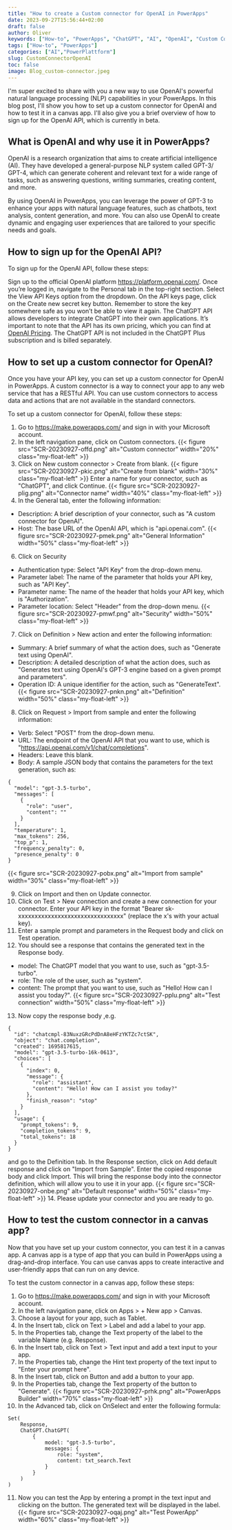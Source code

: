 ```yaml
---
title: "How to create a Custom connector for OpenAI in PowerApps"
date: 2023-09-27T15:56:44+02:00
draft: false
author: Oliver
keywords: ["How-to", "PowerApps", "ChatGPT", "AI", "OpenAI", "Custom Connector"]
tags: ["How-to", "PowerApps"]
categories: ["AI","PowerPlattform"]
slug: CustomConnectorOpenAI
toc: false
image: Blog_custom-connector.jpeg
---
```

I'm super excited to share with you a new way to use OpenAI's powerful natural language processing (NLP) capabilities in your PowerApps. In this blog post, I'll show you how to set up a custom connector for OpenAI and how to test it in a canvas app. I'll also give you a brief overview of how to sign up for the OpenAI API, which is currently in beta.

## What is OpenAI and why use it in PowerApps?

OpenAI is a research organization that aims to create artificial intelligence (AI). They have developed a general-purpose NLP system called GPT-3/ GPT-4, which can generate coherent and relevant text for a wide range of tasks, such as answering questions, writing summaries, creating content, and more.

By using OpenAI in PowerApps, you can leverage the power of GPT-3 to enhance your apps with natural language features, such as chatbots, text analysis, content generation, and more. You can also use OpenAI to create dynamic and engaging user experiences that are tailored to your specific needs and goals.

## How to sign up for the OpenAI API?

To sign up for the OpenAI API, follow these steps:

Sign up to the official OpenAI platform https://platform.openai.com/.
Once you’re logged in, navigate to the Personal tab in the top-right section.
Select the View API Keys option from the dropdown.
On the API keys page, click on the Create new secret key button. Remember to store the key somewhere safe as you won’t be able to view it again.
The ChatGPT API allows developers to integrate ChatGPT into their own applications. It’s important to note that the API has its own pricing, which you can find at [OpenAI Pricing](https://openai.com/pricing). The ChatGPT API is not included in the ChatGPT Plus subscription and is billed separately.

## How to set up a custom connector for OpenAI?

Once you have your API key, you can set up a custom connector for OpenAI in PowerApps. A custom connector is a way to connect your app to any web service that has a RESTful API. You can use custom connectors to access data and actions that are not available in the standard connectors.

To set up a custom connector for OpenAI, follow these steps:

1. Go to https://make.powerapps.com/ and sign in with your Microsoft account.
2. In the left navigation pane, click on Custom connectors.
{{< figure src="SCR-20230927-offd.png" alt="Custom connector" width="20%" class="my-float-left" >}}
3. Click on New custom connector > Create from blank.
{{< figure src="SCR-20230927-pkic.png" alt="Create from blank" width="30%" class="my-float-left" >}}
Enter a name for your connector, such as "ChatGPT", and click Continue.
{{< figure src="SCR-20230927-plig.png" alt="Connector name" width="40%" class="my-float-left" >}}
5. In the General tab, enter the following information:

- Description: A brief description of your connector, such as "A custom connector for OpenAI".
- Host: The base URL of the OpenAI API, which is "api.openai.com".
{{< figure src="SCR-20230927-pmek.png" alt="General Information" width="50%" class="my-float-left" >}}
6. Click on Security 
- Authentication type: Select "API Key" from the drop-down menu.
- Parameter label: The name of the parameter that holds your API key, such as "API Key".
- Parameter name: The name of the header that holds your API key, which is "Authorization".
- Parameter location: Select "Header" from the drop-down menu.
{{< figure src="SCR-20230927-pmwf.png" alt="Security" width="50%" class="my-float-left" >}}

7. Click on Definition > New action and enter the following information:

- Summary: A brief summary of what the action does, such as "Generate text using OpenAI".
- Description: A detailed description of what the action does, such as "Generates text using OpenAI's GPT-3 engine based on a given prompt and parameters".
- Operation ID: A unique identifier for the action, such as "GenerateText".
{{< figure src="SCR-20230927-pnkn.png" alt="Definition" width="50%" class="my-float-left" >}}

8. Click on Request > Import from sample and enter the following information:

- Verb: Select "POST" from the drop-down menu.
- URL: The endpoint of the OpenAI API that you want to use, which is "https://api.openai.com/v1/chat/completions".
- Headers: Leave this blank.
- Body: A sample JSON body that contains the parameters for the text generation, such as:

```
{
  "model": "gpt-3.5-turbo",
  "messages": [
    {
      "role": "user",
      "content": ""
    }
  ],
  "temperature": 1,
  "max_tokens": 256,
  "top_p": 1,
  "frequency_penalty": 0,
  "presence_penalty": 0
}
```
{{< figure src="SCR-20230927-pobx.png" alt="Import from sample" width="30%" class="my-float-left" >}}

9. Click on Import and then on Update connector.
10. Click on Test > New connection and create a new connection for your connector. Enter your API key in the format "Bearer sk-xxxxxxxxxxxxxxxxxxxxxxxxxxxxxxxx" (replace the x's with your actual key).
11. Enter a sample prompt and parameters in the Request body and click on Test operation.
12. You should see a response that contains the generated text in the Response body.
- model: The ChatGPT model that you want to use, such as "gpt-3.5-turbo".
- role: The role of the user, such as "system".
- content: The prompt that you want to use, such as "Hello! How can I assist you today?".
{{< figure src="SCR-20230927-pplu.png" alt="Test connection" width="50%" class="my-float-left" >}}

13. Now copy the response body ,e.g. 
```
{
  "id": "chatcmpl-83NuxzGRcPdDnA8eHFzYKTZc7ctSK",
  "object": "chat.completion",
  "created": 1695817615,
  "model": "gpt-3.5-turbo-16k-0613",
  "choices": [
    {
      "index": 0,
      "message": {
        "role": "assistant",
        "content": "Hello! How can I assist you today?"
      },
      "finish_reason": "stop"
    }
  ],
  "usage": {
    "prompt_tokens": 9,
    "completion_tokens": 9,
    "total_tokens": 18
  }
}
```
and go to the Definition tab. In the Response section, click on Add default response and click on "Import from Sample". Enter the copied response body and click Import. This will bring the response body into the connector definition, which will allow you to use it in your app.
{{< figure src="SCR-20230927-onbe.png" alt="Default response" width="50%" class="my-float-left" >}}
14. Please update your connector and you are ready to go.

## How to test the custom connector in a canvas app?

Now that you have set up your custom connector, you can test it in a canvas app. A canvas app is a type of app that you can build in PowerApps using a drag-and-drop interface. You can use canvas apps to create interactive and user-friendly apps that can run on any device.

To test the custom connector in a canvas app, follow these steps:

1. Go to https://make.powerapps.com/ and sign in with your Microsoft account.
2. In the left navigation pane, click on Apps > + New app > Canvas.
3. Choose a layout for your app, such as Tablet.
4. In the Insert tab, click on Text > Label and add a label to your app.
5. In the Properties tab, change the Text property of the label to the variable Name (e.g. Response).
6. In the Insert tab, click on Text > Text input and add a text input to your app.
7. In the Properties tab, change the Hint text property of the text input to "Enter your prompt here".
8. In the Insert tab, click on Button and add a button to your app.
9. In the Properties tab, change the Text property of the button to "Generate".
{{< figure src="SCR-20230927-prhk.png" alt="PowerApps Builder" width="70%" class="my-float-left" >}}
10. In the Advanced tab, click on OnSelect and enter the following formula:
```
Set(
    Response,
    ChatGPT.ChatGPT(
        {
            model: "gpt-3.5-turbo",
            messages: {
                role: "system",
                content: txt_search.Text
            }
        }
    )
)
```
11. Now you can test the App by entering a prompt in the text input and clicking on the button. The generated text will be displayed in the label.
{{< figure src="SCR-20230927-oqaj.png" alt="Test PowerApp" width="60%" class="my-float-left" >}}